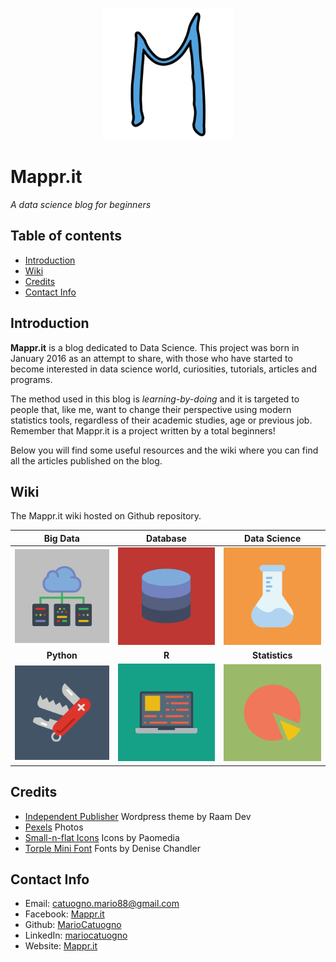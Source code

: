 <br/>
<p align="center">
  <img src="https://raw.githubusercontent.com/MarioCatuogno/Mappr.it/master/graphics/favicon.png" width="210" />
</p>

# Mappr.it
*A data science blog for beginners*

## Table of contents

* [Introduction](#introduction)
* [Wiki](#wiki)
* [Credits](#credits)
* [Contact Info](#contact-info)

## Introduction

**Mappr.it** is a blog dedicated to Data Science. This project was born in January 2016 as an attempt to share, with those who have started to become interested in data science world, curiosities, tutorials, articles and programs.

The method used in this blog is *learning-by-doing* and it is targeted to people that, like me, want to change their perspective using modern statistics tools, regardless of their academic studies, age or previous job. Remember that Mappr.it is a project written by a total beginners!

Below you will find some useful resources and the wiki where you can find all the articles published on the blog.

## Wiki

The Mappr.it wiki hosted on Github repository.

| **Big Data** | **Database** | **Data Science** |
| :---: | :---: | :---: |
| <a href="https://github.com/MarioCatuogno/Mappr.it/wiki/Big-Data">![Big Data](https://raw.githubusercontent.com/MarioCatuogno/Mappr.it/master/graphics/wiki_bigdata2.png) | <a href="https://github.com/MarioCatuogno/Mappr.it/wiki/Database">![Database](https://raw.githubusercontent.com/MarioCatuogno/Mappr.it/master/graphics/wiki_database2.png) | <a href="https://github.com/MarioCatuogno/Mappr.it/wiki/Data-Science">![Data Science](https://raw.githubusercontent.com/MarioCatuogno/Mappr.it/master/graphics/wiki_data_science2.png) |
| **Python** | **R** | **Statistics** |
| <a href="https://github.com/MarioCatuogno/Mappr.it/wiki/Python">![Python](https://raw.githubusercontent.com/MarioCatuogno/Mappr.it/master/graphics/wiki_python2.png) | <a href="https://github.com/MarioCatuogno/Mappr.it/wiki/R">![R](https://raw.githubusercontent.com/MarioCatuogno/Mappr.it/master/graphics/wiki_r2.png) | <a href="https://github.com/MarioCatuogno/Mappr.it/wiki/Statistics">![Statistics](https://raw.githubusercontent.com/MarioCatuogno/Mappr.it/master/graphics/wiki_statistics2a.png) |

## Credits

* [Independent Publisher](http://independentpublisher.me) Wordpress theme by Raam Dev
* [Pexels](http://www.pexels.com) Photos
* [Small-n-flat Icons](http://paomedia.github.io/small-n-flat/) Icons by Paomedia
* [Torple Mini Font](http://www.denisechandler.com) Fonts by Denise Chandler

## Contact Info

* Email: [catuogno.mario88@gmail.com](mailto:catuogno.mario88@gmail.com)
* Facebook: [Mappr.it](https://www.facebook.com/mappr.it/)
* Github: [MarioCatuogno](https://github.com/MarioCatuogno)
* LinkedIn: [mariocatuogno](https://it.linkedin.com/in/mariocatuogno)
* Website: [Mappr.it](http://mappr.it)

